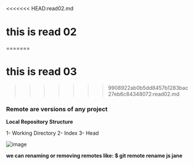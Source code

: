 <<<<<<< HEAD:read02.md
# this is read 02
=======
# this is read 03
>>>>>>> 9908922ab0b5dd8457b1283bac27eb6c84348072:read02.md

### **Remote are versions of any project**



__Local Repository Structure__

  1- Working Directory
  2- Index
  3- Head

![image](https://blog.udemy.com/wp-content/uploads/2015/08/image036.png)


__we can renaming or removing remotes like: $ git remote rename js jane__



